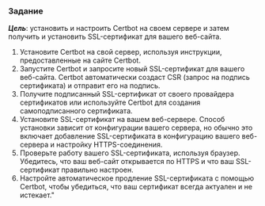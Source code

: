 ### Задание

***Цель***: установить и настроить Certbot на своем сервере и затем получить и установить SSL-сертификат для вашего веб-сайта.


1. Установите Certbot на свой сервер, используя инструкции, предоставленные на сайте Certbot.
2. Запустите Certbot и запросите новый SSL-сертификат для вашего
веб-сайта. Certbot автоматически создаст CSR (запрос на подпись
сертификата) и отправит его на подпись.
3. Получите подписанный SSL-сертификат от своего провайдера
сертификатов или используйте Certbot для создания самоподписанного
сертификата.
4. Установите SSL-сертификат на вашем веб-сервере. Способ установки
зависит от конфигурации вашего сервера, но обычно это включает
добавление SSL-сертификата в конфигурацию вашего веб-сервера и
настройку HTTPS-соединения.
5. Проверьте работу вашего SSL-сертификата, используя браузер.
Убедитесь, что ваш веб-сайт открывается по HTTPS и что ваш
SSL-сертификат правильно настроен.
6. Настройте автоматическое продление SSL-сертификата с помощью
Certbot, чтобы убедиться, что ваш сертификат всегда актуален и не истекает."
